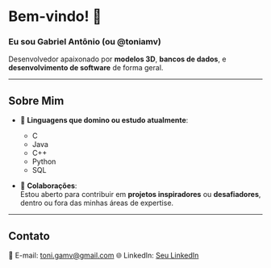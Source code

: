 # Bem-vindo! 👋  
### Eu sou Gabriel Antônio (ou @toniamv)

Desenvolvedor apaixonado por **modelos 3D**, **bancos de dados**, e **desenvolvimento de software** de forma geral.

---

## Sobre Mim
- 🌱 **Linguagens que domino ou estudo atualmente**:  
  - C
  - Java  
  - C++
  - Python
  - SQL  

- 👾 **Colaborações**:  
  Estou aberto para contribuir em **projetos inspiradores** ou **desafiadores**, dentro ou fora das minhas áreas de expertise.

---

## Contato
📧 E-mail: [toni.gamv@gmail.com](mailto:toni.gamv@gmail.com) 
🌐 LinkedIn: [Seu LinkedIn]([https://www.linkedin.com/in/gabriel-antonio-7b6268342/])  

